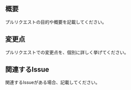 ## 概要

プルリクエストの目的や概要を記載してください。

## 変更点

プルリクエストでの変更点を、個別に詳しく挙げてください。

## 関連するIssue

関連するIssueがある場合、記載してください。

